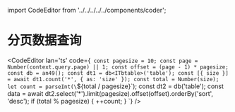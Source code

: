 import CodeEditor from '../../../../../components/coder';

# 分页数据查询

<CodeEditor lan='ts' code={`
const pagesize = 10;
const page = Number(context.query.page) || 1;
const offset = (page - 1) * pagesize;
const db = an49();
const dt1 = db<ITbtable>('table');
const [{ size }] = await dt1.count('*', { as: 'size' });
const total = Number(size);
let count = parseInt(\`$\{total / pagesize}\`);
const dt2 = db<ITbtable>('table');
const data = await dt2.select('*').limit(pagesize).offset(offset).orderBy('sort', 'desc');
if (total % pagesize) {
	++count;
}
`} />
